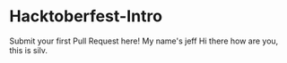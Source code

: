 # Hacktoberfest-Intro
Submit your first Pull Request here!
My name's jeff
Hi there how are you, this is silv.